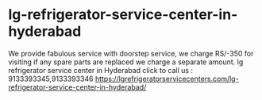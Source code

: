 # lg-refrigerator-service-center-in-hyderabad
We provide fabulous service with doorstep service, we charge RS/-350 for visiting if any spare parts are replaced we charge a separate amount. lg refrigerator service center in Hyderabad click to call us : 9133393345,9133393346 https://lgrefrigeratorservicecenters.com/lg-refrigerator-service-center-in-hyderabad/
